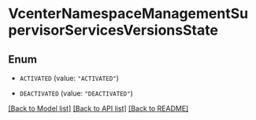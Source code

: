 # VcenterNamespaceManagementSupervisorServicesVersionsState

## Enum


* `ACTIVATED` (value: `"ACTIVATED"`)

* `DEACTIVATED` (value: `"DEACTIVATED"`)


[[Back to Model list]](../README.md#documentation-for-models) [[Back to API list]](../README.md#documentation-for-api-endpoints) [[Back to README]](../README.md)


